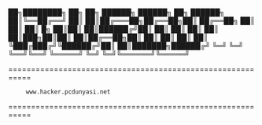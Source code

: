 ██╗████████╗    ██╗    ██╗ ██████╗ ██████╗ ██╗     ██████╗ 
██║╚══██╔══╝    ██║    ██║██╔═══██╗██╔══██╗██║     ██╔══██╗
██║   ██║       ██║ █╗ ██║██║   ██║██████╔╝██║     ██║  ██║
██║   ██║       ██║███╗██║██║   ██║██╔══██╗██║     ██║  ██║
██║   ██║       ╚███╔███╔╝╚██████╔╝██║  ██║███████╗██████╔╝
╚═╝   ╚═╝        ╚══╝╚══╝  ╚═════╝ ╚═╝  ╚═╝╚══════╝╚═════╝ 
                                                           
===========================================================

		 www.hacker.pcdunyasi.net

===========================================================
